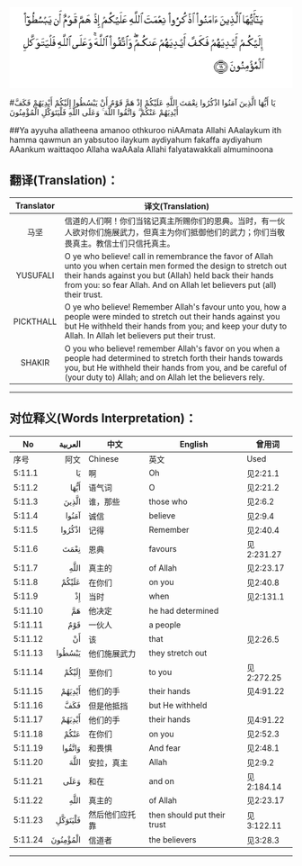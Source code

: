 ![005:011](images/005_011.gif)

#يَا أَيُّهَا الَّذِينَ آمَنُوا اذْكُرُوا نِعْمَتَ اللَّهِ عَلَيْكُمْ إِذْ هَمَّ قَوْمٌ أَنْ يَبْسُطُوا إِلَيْكُمْ أَيْدِيَهُمْ فَكَفَّ أَيْدِيَهُمْ عَنْكُمْ ۖ وَاتَّقُوا اللَّهَ ۚ وَعَلَى اللَّهِ فَلْيَتَوَكَّلِ الْمُؤْمِنُونَ 

##Ya ayyuha allatheena amanoo othkuroo niAAmata Allahi AAalaykum ith hamma qawmun an yabsutoo ilaykum aydiyahum fakaffa aydiyahum AAankum waittaqoo Allaha waAAala Allahi falyatawakkali almuminoona 

## 翻译(Translation)：

| Translator | 译文(Translation)                                            |
| :--------: | ------------------------------------------------------------ |
|    马坚    | 信道的人们啊！你们当铭记真主所赐你们的恩典。当时，有一伙人欲对你们施展武力，但真主为你们抵御他们的武力；你们当敬畏真主。教信士们只信托真主。 |
|  YUSUFALI  | O ye who believe! call in remembrance the favor of Allah unto you when certain men formed the design to stretch out their hands against you but (Allah) held back their hands from you: so fear Allah. And on Allah let believers put (all) their trust. |
| PICKTHALL  | O ye who believe! Remember Allah's favour unto you, how a people were minded to stretch out their hands against you but He withheld their hands from you; and keep your duty to Allah. In Allah let believers put their trust. |
|   SHAKIR   | O you who believe! remember Allah's favor on you when a people had determined to stretch forth their hands towards you, but He withheld their hands from you, and be careful of (your duty to) Allah; and on Allah let the believers rely. |

---

## 对位释义(Words Interpretation)：

| No   | العربية | 中文    | English | 曾用词 |
| ---- | ------: | ------- | ------- | ------ |
| 序号 |    阿文 | Chinese | 英文    | Used   |
| 5:11.1  | يَا       | 啊             | Oh                          | 见2:21.1   |
| 5:11.2  | أَيُّهَا     | 语气词         | O                           | 见2:21.2   |
| 5:11.3  | الَّذِينَ    | 谁，那些       | those who                   | 见2:6.2    |
| 5:11.4  | آمَنُوا    | 诚信           | believe                     | 见2:9.4    |
| 5:11.5  | اذْكُرُوا   | 记得           | Remember                    | 见2:40.4   |
| 5:11.6  | نِعْمَتَ     | 恩典           | favours                     | 见2:231.27 |
| 5:11.7  | اللَّهِ     | 真主的         | of Allah                    | 见2:23.17  |
| 5:11.8  | عَلَيْكُمْ    | 在你们         | on you                      | 见2:40.8   |
| 5:11.9  | إِذْ       | 当时           | when                        | 见2:131.1  |
| 5:11.10 | هَمَّ       | 他决定         | he had determined           |            |
| 5:11.11 | قَوْمٌ      | 一伙人         | a people                    |            |
| 5:11.12 | أَنْ       | 该             | that                        | 见2:26.5   |
| 5:11.13 | يَبْسُطُوا   | 他们施展武力   | they stretch out            |            |
| 5:11.14 | إِلَيْكُمْ    | 至你们         | to you                      | 见2:272.25 |
| 5:11.15 | أَيْدِيَهُمْ   | 他们的手       | their hands                 | 见4:91.22  |
| 5:11.16 | فَكَفَّ      | 但是他抵挡     | but He withheld             |            |
| 5:11.17 | أَيْدِيَهُمْ   | 他们的手       | their hands                 | 见4:91.22  |
| 5:11.18 | عَنْكُمْ     | 在你们         | on you                      | 见2:52.3   |
| 5:11.19 | وَاتَّقُوا   | 和畏惧         | And fear                    | 见2:48.1   |
| 5:11.20 | اللَّهَ     | 安拉，真主     | Allah                       | 见2:9.2 |
| 5:11.21 | وَعَلَى     | 和在           | and on                      | 见2:184.14 |
| 5:11.22 | اللَّهِ     | 真主的         | of Allah                    | 见2:23.17  |
| 5:11.23 | فَلْيَتَوَكَّلِ  | 然后他们应托靠 | then should put their trust | 见3:122.11 |
| 5:11.24 | الْمُؤْمِنُونَ | 信道者         | the believers               | 见3:28.3   |

---

